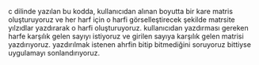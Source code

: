 c dilinde yazılan bu kodda, kullanıcıdan alınan boyutta bir kare matris oluşturuyoruz ve her harf için o harfi görselleştirecek şekilde matrsite yılzıdlar yazdırarak o harfi oluşturuyoruz.
kullanıcıdan yazdırması gereken harfe karşılık gelen sayıyı istiyoruz ve girilen sayıya karşılık gelen matrisi yazdırıyoruz. 
yazdırılmak istenen ahrfin bitip bitmediğini soruyoruz bittiyse uygulamayı sonlandırıyoruz.
